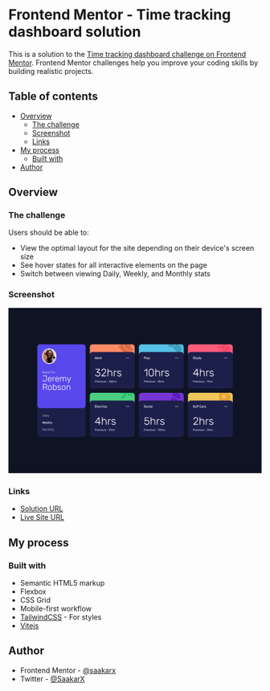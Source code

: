 # Frontend Mentor - Time tracking dashboard solution

This is a solution to the [Time tracking dashboard challenge on Frontend Mentor](https://www.frontendmentor.io/challenges/time-tracking-dashboard-UIQ7167Jw). Frontend Mentor challenges help you improve your coding skills by building realistic projects.

## Table of contents

- [Overview](#overview)
  - [The challenge](#the-challenge)
  - [Screenshot](#screenshot)
  - [Links](#links)
- [My process](#my-process)
  - [Built with](#built-with)
- [Author](#author)

## Overview

### The challenge

Users should be able to:

- View the optimal layout for the site depending on their device's screen size
- See hover states for all interactive elements on the page
- Switch between viewing Daily, Weekly, and Monthly stats

### Screenshot

![Screenshot](./screenshot.png)

### Links

- [Solution URL](https://github.com/saakarx/time-tracking-dashboard)
- [Live Site URL](https://time-tracking-dashboard-saakar.vercel.app/)

## My process

### Built with

- Semantic HTML5 markup
- Flexbox
- CSS Grid
- Mobile-first workflow
- [TailwindCSS](https://tailwindcss.com/) - For styles
- [Vitejs](https://vitejs.dev/)

## Author

- Frontend Mentor - [@saakarx](https://www.frontendmentor.io/profile/saakarx)
- Twitter - [@SaakarX](https://www.twitter.com/saakarx)
